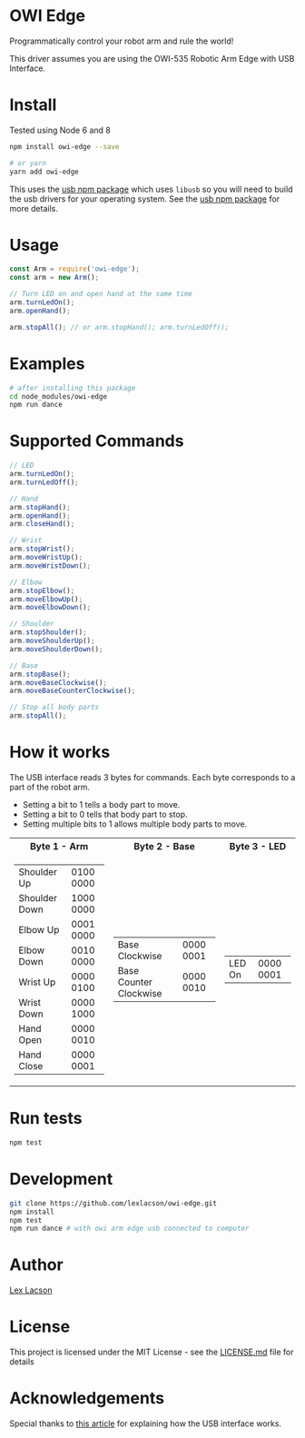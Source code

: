 # OWI Edge
Programmatically control your robot arm and rule the world!

This driver assumes you are using the OWI-535 Robotic Arm Edge with USB Interface.

# Install
Tested using Node 6 and 8

```sh
npm install owi-edge --save

# or yarn
yarn add owi-edge
```

This uses the [usb npm package](https://www.npmjs.com/package/usb) which uses `libusb` so you will need to build the usb drivers for your operating system. See the [usb npm package](https://www.npmjs.com/package/usb) for more details.

# Usage
```js
const Arm = require('owi-edge');
const arm = new Arm();

// Turn LED on and open hand at the same time
arm.turnLedOn();
arm.openHand();

arm.stopAll(); // or arm.stopHand(); arm.turnLedOff();
```

# Examples
```sh
# after installing this package
cd node_modules/owi-edge
npm run dance
```

# Supported Commands
```js
// LED
arm.turnLedOn();
arm.turnLedOff();

// Hand
arm.stopHand();
arm.openHand();
arm.closeHand();

// Wrist
arm.stopWrist();
arm.moveWristUp();
arm.moveWristDown();

// Elbow
arm.stopElbow();
arm.moveElbowUp();
arm.moveElbowDown();

// Shoulder
arm.stopShoulder();
arm.moveShoulderUp();
arm.moveShoulderDown();

// Base
arm.stopBase();
arm.moveBaseClockwise();
arm.moveBaseCounterClockwise();

// Stop all body parts
arm.stopAll();
```

# How it works
The USB interface reads 3 bytes for commands. Each byte corresponds to a part of the robot arm.
* Setting a bit to 1 tells a body part to move.
* Setting a bit to 0 tells that body part to stop.
* Setting multiple bits to 1 allows multiple body parts to move.

<table>
  <tr>
    <th align="center">Byte 1 - Arm</th>
    <th align="center">Byte 2 - Base</th>
    <th align="center">Byte 3 - LED</th>
  </tr>
  <tr>
    <td>
      <table>
        <tr>
          <td>Shoulder Up</td>
          <td>0100 0000</td>
        </tr>
        <tr>
          <td>Shoulder Down</td>
          <td>1000 0000</td>
        </tr>
        <tr>
          <td>Elbow Up</td>
          <td>0001 0000</td>
        </tr>
        <tr>
          <td>Elbow Down</td>
          <td>0010 0000</td>
        </tr>
        <tr>
          <td>Wrist Up</td>
          <td>0000 0100</td>
        </tr>
        <tr>
          <td>Wrist Down</td>
          <td>0000 1000</td>
        </tr>
        <tr>
          <td>Hand Open</td>
          <td>0000 0010</td>
        </tr>
        <tr>
          <td>Hand Close</td>
          <td>0000 0001</td>
        </tr>
      </table>
    </td>
    <td>
      <table>
        <tr>
          <td>Base Clockwise</td>
          <td>0000 0001</td>
        </tr>
        <tr>
          <td>Base Counter Clockwise</td>
          <td>0000 0010</td>
        </tr>
      </table>
    </td>
    <td>
    <table>
      <tr>
        <td>LED On</td>
        <td>0000 0001</td>
      </tr>
    </table>
    </td>
  </tr>
</table>

# Run tests
```sh
npm test
```

# Development
```sh
git clone https://github.com/lexlacson/owi-edge.git
npm install
npm test
npm run dance # with owi arm edge usb connected to computer
```

# Author
[Lex Lacson](https://github.com/lexlacson)

# License
This project is licensed under the MIT License - see the [LICENSE.md](LICENSE.md) file for details

# Acknowledgements
Special thanks to [this article](https://notbrainsurgery.livejournal.com/38622.html) for explaining how the USB interface works.
